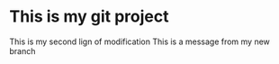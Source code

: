 # This is my git project
 This is my second lign of modification
 This is a message from my new branch